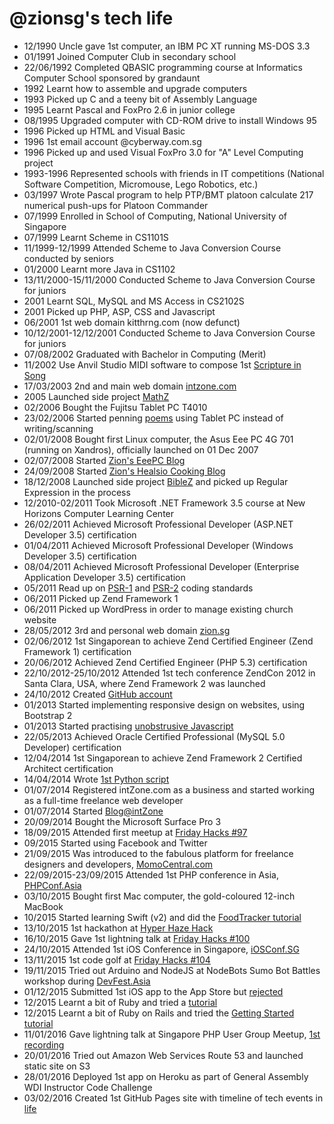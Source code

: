 @zionsg's tech life
===================

- 12/1990 Uncle gave 1st computer, an IBM PC XT running MS-DOS 3.3
- 01/1991 Joined Computer Club in secondary school
- 22/06/1992 Completed QBASIC programming course at Informatics Computer School sponsored by grandaunt
- 1992 Learnt how to assemble and upgrade computers
- 1993 Picked up C and a teeny bit of Assembly Language
- 1995 Learnt Pascal and FoxPro 2.6 in junior college
- 08/1995 Upgraded computer with CD-ROM drive to install Windows 95
- 1996 Picked up HTML and Visual Basic
- 1996 1st email account @cyberway.com.sg
- 1996 Picked up and used Visual FoxPro 3.0 for "A" Level Computing project
- 1993-1996 Represented schools with friends in IT competitions (National Software Competition, Micromouse, Lego Robotics, etc.)
- 03/1997 Wrote Pascal program to help PTP/BMT platoon calculate 217 numerical push-ups for Platoon Commander
- 07/1999 Enrolled in School of Computing, National University of Singapore
- 07/1999 Learnt Scheme in CS1101S
- 11/1999-12/1999 Attended Scheme to Java Conversion Course conducted by seniors
- 01/2000 Learnt more Java in CS1102
- 13/11/2000-15/11/2000 Conducted Scheme to Java Conversion Course for juniors
- 2001 Learnt SQL, MySQL and MS Access in CS2102S
- 2001 Picked up PHP, ASP, CSS and Javascript
- 06/2001 1st web domain kitthrng.com (now defunct)
- 10/12/2001-12/12/2001 Conducted Scheme to Java Conversion Course for juniors
- 07/08/2002 Graduated with Bachelor in Computing (Merit)
- 11/2002 Use Anvil Studio MIDI software to compose 1st [Scripture in Song](http://intzone.com/shixianchu/music)
- 17/03/2003 2nd and main web domain [intzone.com](http://intzone.com)
- 2005 Launched side project [MathZ](http://intzone.com/MathZ)
- 02/2006 Bought the Fujitsu Tablet PC T4010
- 23/02/2006 Started penning [poems](http://intzone.com/shixianchu/poems) using Tablet PC instead of writing/scanning
- 02/01/2008 Bought first Linux computer, the Asus Eee PC 4G 701 (running on Xandros), officially launched on 01 Dec 2007
- 02/07/2008 Started [Zion's EeePC Blog](http://zion-eeepc.blogspot.sg)
- 24/09/2008 Started [Zion's Healsio Cooking Blog](http://zion-healsio.blogspot.sg)
- 18/12/2008 Launched side project [BibleZ](http://intzone.com/BibleZ) and picked up Regular Expression in the process
- 12/2010-02/2011 Took Microsoft .NET Framework 3.5 course at New Horizons Computer Learning Center
- 26/02/2011 Achieved Microsoft Professional Developer (ASP.NET Developer 3.5) certification
- 01/04/2011 Achieved Microsoft Professional Developer (Windows Developer 3.5) certification
- 08/04/2011 Achieved Microsoft Professional Developer (Enterprise Application Developer 3.5) certification
- 05/2011 Read up on [PSR-1](https://github.com/php-fig/fig-standards/blob/master/accepted/PSR-1-basic-coding-standard.md) and [PSR-2](https://github.com/php-fig/fig-standards/blob/master/accepted/PSR-2-coding-style-guide.md) coding standards
- 06/2011 Picked up Zend Framework 1
- 06/2011 Picked up WordPress in order to manage existing church website
- 28/05/2012 3rd and personal web domain [zion.sg](http://zion.sg)
- 02/06/2012 1st Singaporean to achieve Zend Certified Engineer (Zend Framework 1) certification
- 20/06/2012 Achieved Zend Certified Engineer (PHP 5.3) certification
- 22/10/2012-25/10/2012 Attended 1st tech conference ZendCon 2012 in Santa Clara, USA, where Zend Framework 2 was launched
- 24/10/2012 Created [GitHub account](https://github.com/zionsg)
- 01/2013 Started implementing responsive design on websites, using Bootstrap 2
- 01/2013 Started practising [unobstrusive Javascript](http://icant.co.uk/articles/seven-rules-of-unobtrusive-javascript)
- 22/05/2013 Achieved Oracle Certified Professional (MySQL 5.0 Developer) certification
- 12/04/2014 1st Singaporean to achieve Zend Framework 2 Certified Architect certification
- 14/04/2014 Wrote [1st Python script](https://github.com/zionsg/standalone-php-scripts/blob/master/CrawlSite/npp_convert_utf8.py)
- 01/07/2014 Registered intZone.com as a business and started working as a full-time freelance web developer
- 01/07/2014 Started [Blog@intZone](http://intzone.com/web/blog)
- 20/09/2014 Bought the Microsoft Surface Pro 3
- 18/09/2015 Attended first meetup at [Friday Hacks #97](http://nushackers.org/2015/09/friday-hacks-97-Sept-18/)
- 09/2015 Started using Facebook and Twitter
- 21/09/2015 Was introduced to the fabulous platform for freelance designers and developers, [MomoCentral.com](https://momocentral.com)
- 22/09/2015-23/09/2015 Attended 1st PHP conference in Asia, [PHPConf.Asia](http://phpconf.asia/)
- 03/10/2015 Bought first Mac computer, the gold-coloured 12-inch MacBook
- 10/2015 Started learning Swift (v2) and did the [FoodTracker tutorial](https://developer.apple.com/…/DevelopiOSAppsSwift/index.html)
- 13/10/2015 1st hackathon at [Hyper Haze Hack](http://www.hackathon.io/hyper-haze)
- 16/10/2015 Gave 1st lightning talk at [Friday Hacks #100](http://nushackers.org/2015/10/friday-hacks-100-Oct-16/)
- 24/10/2015 Attended 1st iOS Conference in Singapore, [iOSConf.SG](http://www.iosconf.sg/)
- 13/11/2015 1st code golf at [Friday Hacks #104](http://nushackers.org/2015/11/friday-hacks-104-Nov-13/)
- 19/11/2015 Tried out Arduino and NodeJS at NodeBots Sumo Bot Battles workshop during [DevFest.Asia](http://2015.devfest.asia/)
- 01/12/2015 Submitted 1st iOS app to the App Store but [rejected](http://intzone.com/web/blog/my-1st-app-part-1-creating-the-app/)
- 12/2015 Learnt a bit of Ruby and tried a [tutorial](http://tryruby.org/)
- 12/2015 Learnt a bit of Ruby on Rails and tried the [Getting Started tutorial](http://guides.rubyonrails.org/getting_started.html)
- 11/01/2016 Gave lightning talk at Singapore PHP User Group Meetup, [1st recording](https://engineers.sg/video/converting-dynamic-sites-to-static-singapore-php-user-group--481)
- 20/01/2016 Tried out Amazon Web Services Route 53 and launched static site on S3
- 28/01/2016 Deployed 1st app on Heroku as part of General Assembly WDI Instructor Code Challenge
- 03/02/2016 Created 1st GitHub Pages site with timeline of tech events in [life](http://zionsg.github.io/life/)
